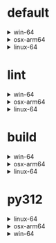 # default

<details>
<summary>win-64</summary>

| Dependency | Before | After | Change | Explicit |
| - | - | - | - | - |
|ordered_enum|0.0.8|0.0.9|Patch Upgrade|true|
|pydantic|2.7.1|2.7.4|Patch Upgrade|true|
|pytest|8.2.1|8.2.2|Patch Upgrade|true|
|ca-certificates|2024.2.2|2024.6.2|Minor Upgrade|false|
|libsqlite|3.45.3|3.46.0|Minor Upgrade|false|
|libzlib|1.2.13|1.3.1|Minor Upgrade|false|
|packaging|24.0|24.1|Minor Upgrade|false|
|typing-extensions|4.11.0|4.12.2|Minor Upgrade|false|
|typing_extensions|4.11.0|4.12.2|Minor Upgrade|false|
|vc14_runtime|14.38.33135|14.40.33810|Minor Upgrade|false|
|vs2015_runtime|14.38.33135|14.40.33810|Minor Upgrade|false|
|zipp|3.17.0|3.19.2|Minor Upgrade|false|
|openssl|3.3.0|3.3.1|Patch Upgrade|false|
|pydantic-core|2.18.2|2.18.4|Patch Upgrade|false|
|vc|ha32ba9b_20|h8a93ad2_20|Only build string|false|

</details>

<details>
<summary>osx-arm64</summary>

| Dependency | Before | After | Change | Explicit |
| - | - | - | - | - |
|ordered_enum|0.0.8|0.0.9|Patch Upgrade|true|
|pydantic|2.7.1|2.7.4|Patch Upgrade|true|
|pytest|8.2.1|8.2.2|Patch Upgrade|true|
|py-rattler|py312h1a1520d_0|py312had01cb0_0|Only build string|true|
|ca-certificates|2024.2.2|2024.6.2|Minor Upgrade|false|
|libsqlite|3.45.3|3.46.0|Minor Upgrade|false|
|libzlib|1.2.13|1.3.1|Minor Upgrade|false|
|packaging|24.0|24.1|Minor Upgrade|false|
|typing-extensions|4.11.0|4.12.2|Minor Upgrade|false|
|typing_extensions|4.11.0|4.12.2|Minor Upgrade|false|
|zipp|3.17.0|3.19.2|Minor Upgrade|false|
|openssl|3.3.0|3.3.1|Patch Upgrade|false|
|pydantic-core|2.18.2|2.18.4|Patch Upgrade|false|

</details>

<details>
<summary>linux-64</summary>

| Dependency | Before | After | Change | Explicit |
| - | - | - | - | - |
|ordered_enum|0.0.8|0.0.9|Patch Upgrade|true|
|pydantic|2.7.1|2.7.4|Patch Upgrade|true|
|pytest|8.2.1|8.2.2|Patch Upgrade|true|
|ca-certificates|2024.2.2|2024.6.2|Minor Upgrade|false|
|libsqlite|3.45.3|3.46.0|Minor Upgrade|false|
|libzlib|1.2.13|1.3.1|Minor Upgrade|false|
|packaging|24.0|24.1|Minor Upgrade|false|
|typing-extensions|4.11.0|4.12.2|Minor Upgrade|false|
|typing_extensions|4.11.0|4.12.2|Minor Upgrade|false|
|zipp|3.17.0|3.19.2|Minor Upgrade|false|
|openssl|3.3.0|3.3.1|Patch Upgrade|false|
|pydantic-core|2.18.2|2.18.4|Patch Upgrade|false|
|ld_impl_linux-64|hf3520f5_1|hf3520f5_4|Only build string|false|
|libgcc-ng|h77fa898_7|h77fa898_9|Only build string|false|
|libgomp|h77fa898_7|h77fa898_9|Only build string|false|

</details>

# lint

<details>
<summary>win-64</summary>

| Dependency | Before | After | Change | Explicit |
| - | - | - | - | - |
|typos|1.21.0|1.22.7|Minor Upgrade|true|
|ruff|0.4.4|0.4.9|Patch Upgrade|true|
|ca-certificates|2024.2.2|2024.6.2|Minor Upgrade|false|
|filelock|3.14.0|3.15.1|Minor Upgrade|false|
|libsqlite|3.45.3|3.46.0|Minor Upgrade|false|
|libzlib|1.2.13|1.3.1|Minor Upgrade|false|
|nodeenv|1.8.0|1.9.1|Minor Upgrade|false|
|vc14_runtime|14.38.33135|14.40.33810|Minor Upgrade|false|
|vs2015_runtime|14.38.33135|14.40.33810|Minor Upgrade|false|
|openssl|3.3.0|3.3.1|Patch Upgrade|false|
|vc|ha32ba9b_20|h8a93ad2_20|Only build string|false|

</details>

<details>
<summary>osx-arm64</summary>

| Dependency | Before | After | Change | Explicit |
| - | - | - | - | - |
|typos|1.21.0|1.22.7|Minor Upgrade|true|
|ruff|0.4.4|0.4.9|Patch Upgrade|true|
|ca-certificates|2024.2.2|2024.6.2|Minor Upgrade|false|
|filelock|3.14.0|3.15.1|Minor Upgrade|false|
|libsqlite|3.45.3|3.46.0|Minor Upgrade|false|
|libzlib|1.2.13|1.3.1|Minor Upgrade|false|
|nodeenv|1.8.0|1.9.1|Minor Upgrade|false|
|openssl|3.3.0|3.3.1|Patch Upgrade|false|

</details>

<details>
<summary>linux-64</summary>

| Dependency | Before | After | Change | Explicit |
| - | - | - | - | - |
|typos|1.21.0|1.22.7|Minor Upgrade|true|
|ruff|0.4.4|0.4.9|Patch Upgrade|true|
|ca-certificates|2024.2.2|2024.6.2|Minor Upgrade|false|
|filelock|3.14.0|3.15.1|Minor Upgrade|false|
|libsqlite|3.45.3|3.46.0|Minor Upgrade|false|
|libzlib|1.2.13|1.3.1|Minor Upgrade|false|
|nodeenv|1.8.0|1.9.1|Minor Upgrade|false|
|openssl|3.3.0|3.3.1|Patch Upgrade|false|
|ld_impl_linux-64|hf3520f5_1|hf3520f5_4|Only build string|false|
|libgcc-ng|h77fa898_7|h77fa898_9|Only build string|false|
|libgomp|h77fa898_7|h77fa898_9|Only build string|false|
|libstdcxx-ng|hc0a3c3a_7|hc0a3c3a_9|Only build string|false|

</details>

# build

<details>
<summary>win-64</summary>

| Dependency | Before | After | Change | Explicit |
| - | - | - | - | - |
|ordered_enum|0.0.8|0.0.9|Patch Upgrade|true|
|pydantic|2.7.1|2.7.4|Patch Upgrade|true|
|ca-certificates|2024.2.2|2024.6.2|Minor Upgrade|false|
|certifi|2024.2.2|2024.6.2|Minor Upgrade|false|
|libsqlite|3.45.3|3.46.0|Minor Upgrade|false|
|libzlib|1.2.13|1.3.1|Minor Upgrade|false|
|more-itertools|10.2.0|10.3.0|Minor Upgrade|false|
|packaging|24.0|24.1|Minor Upgrade|false|
|pkginfo|1.10.0|1.11.1|Minor Upgrade|false|
|typing-extensions|4.11.0|4.12.2|Minor Upgrade|false|
|typing_extensions|4.11.0|4.12.2|Minor Upgrade|false|
|vc14_runtime|14.38.33135|14.40.33810|Minor Upgrade|false|
|vs2015_runtime|14.38.33135|14.40.33810|Minor Upgrade|false|
|zipp|3.17.0|3.19.2|Minor Upgrade|false|
|openssl|3.3.0|3.3.1|Patch Upgrade|false|
|pydantic-core|2.18.2|2.18.4|Patch Upgrade|false|
|requests|2.32.2|2.32.3|Patch Upgrade|false|
|vc|ha32ba9b_20|h8a93ad2_20|Only build string|false|

</details>

<details>
<summary>osx-arm64</summary>

| Dependency | Before | After | Change | Explicit |
| - | - | - | - | - |
|ordered_enum|0.0.8|0.0.9|Patch Upgrade|true|
|pydantic|2.7.1|2.7.4|Patch Upgrade|true|
|ca-certificates|2024.2.2|2024.6.2|Minor Upgrade|false|
|certifi|2024.2.2|2024.6.2|Minor Upgrade|false|
|libsqlite|3.45.3|3.46.0|Minor Upgrade|false|
|libzlib|1.2.13|1.3.1|Minor Upgrade|false|
|more-itertools|10.2.0|10.3.0|Minor Upgrade|false|
|packaging|24.0|24.1|Minor Upgrade|false|
|pkginfo|1.10.0|1.11.1|Minor Upgrade|false|
|typing-extensions|4.11.0|4.12.2|Minor Upgrade|false|
|typing_extensions|4.11.0|4.12.2|Minor Upgrade|false|
|zipp|3.17.0|3.19.2|Minor Upgrade|false|
|openssl|3.3.0|3.3.1|Patch Upgrade|false|
|pydantic-core|2.18.2|2.18.4|Patch Upgrade|false|
|requests|2.32.2|2.32.3|Patch Upgrade|false|

</details>

<details>
<summary>linux-64</summary>

| Dependency | Before | After | Change | Explicit |
| - | - | - | - | - |
|ordered_enum|0.0.8|0.0.9|Patch Upgrade|true|
|pydantic|2.7.1|2.7.4|Patch Upgrade|true|
|ca-certificates|2024.2.2|2024.6.2|Minor Upgrade|false|
|certifi|2024.2.2|2024.6.2|Minor Upgrade|false|
|libsqlite|3.45.3|3.46.0|Minor Upgrade|false|
|libzlib|1.2.13|1.3.1|Minor Upgrade|false|
|more-itertools|10.2.0|10.3.0|Minor Upgrade|false|
|packaging|24.0|24.1|Minor Upgrade|false|
|pkginfo|1.10.0|1.11.1|Minor Upgrade|false|
|typing-extensions|4.11.0|4.12.2|Minor Upgrade|false|
|typing_extensions|4.11.0|4.12.2|Minor Upgrade|false|
|zipp|3.17.0|3.19.2|Minor Upgrade|false|
|cryptography|42.0.7|42.0.8|Patch Upgrade|false|
|openssl|3.3.0|3.3.1|Patch Upgrade|false|
|pydantic-core|2.18.2|2.18.4|Patch Upgrade|false|
|requests|2.32.2|2.32.3|Patch Upgrade|false|
|ld_impl_linux-64|hf3520f5_1|hf3520f5_4|Only build string|false|
|libgcc-ng|h77fa898_7|h77fa898_9|Only build string|false|
|libgomp|h77fa898_7|h77fa898_9|Only build string|false|
|libstdcxx-ng|hc0a3c3a_7|hc0a3c3a_9|Only build string|false|

</details>

# py312

<details>
<summary>linux-64</summary>

| Dependency | Before | After | Change | Explicit |
| - | - | - | - | - |
|ordered_enum|0.0.8|0.0.9|Patch Upgrade|true|
|pydantic|2.7.1|2.7.4|Patch Upgrade|true|
|pytest|8.2.1|8.2.2|Patch Upgrade|true|
|ca-certificates|2024.2.2|2024.6.2|Minor Upgrade|false|
|libsqlite|3.45.3|3.46.0|Minor Upgrade|false|
|libzlib|1.2.13|1.3.1|Minor Upgrade|false|
|packaging|24.0|24.1|Minor Upgrade|false|
|typing-extensions|4.11.0|4.12.2|Minor Upgrade|false|
|typing_extensions|4.11.0|4.12.2|Minor Upgrade|false|
|zipp|3.17.0|3.19.2|Minor Upgrade|false|
|openssl|3.3.0|3.3.1|Patch Upgrade|false|
|pydantic-core|2.18.2|2.18.4|Patch Upgrade|false|
|ld_impl_linux-64|hf3520f5_1|hf3520f5_4|Only build string|false|
|libgcc-ng|h77fa898_7|h77fa898_9|Only build string|false|
|libgomp|h77fa898_7|h77fa898_9|Only build string|false|

</details>

<details>
<summary>osx-arm64</summary>

| Dependency | Before | After | Change | Explicit |
| - | - | - | - | - |
|ordered_enum|0.0.8|0.0.9|Patch Upgrade|true|
|pydantic|2.7.1|2.7.4|Patch Upgrade|true|
|pytest|8.2.1|8.2.2|Patch Upgrade|true|
|py-rattler|py312h1a1520d_0|py312had01cb0_0|Only build string|true|
|ca-certificates|2024.2.2|2024.6.2|Minor Upgrade|false|
|libsqlite|3.45.3|3.46.0|Minor Upgrade|false|
|libzlib|1.2.13|1.3.1|Minor Upgrade|false|
|packaging|24.0|24.1|Minor Upgrade|false|
|typing-extensions|4.11.0|4.12.2|Minor Upgrade|false|
|typing_extensions|4.11.0|4.12.2|Minor Upgrade|false|
|zipp|3.17.0|3.19.2|Minor Upgrade|false|
|openssl|3.3.0|3.3.1|Patch Upgrade|false|
|pydantic-core|2.18.2|2.18.4|Patch Upgrade|false|

</details>

<details>
<summary>win-64</summary>

| Dependency | Before | After | Change | Explicit |
| - | - | - | - | - |
|ordered_enum|0.0.8|0.0.9|Patch Upgrade|true|
|pydantic|2.7.1|2.7.4|Patch Upgrade|true|
|pytest|8.2.1|8.2.2|Patch Upgrade|true|
|ca-certificates|2024.2.2|2024.6.2|Minor Upgrade|false|
|libsqlite|3.45.3|3.46.0|Minor Upgrade|false|
|libzlib|1.2.13|1.3.1|Minor Upgrade|false|
|packaging|24.0|24.1|Minor Upgrade|false|
|typing-extensions|4.11.0|4.12.2|Minor Upgrade|false|
|typing_extensions|4.11.0|4.12.2|Minor Upgrade|false|
|vc14_runtime|14.38.33135|14.40.33810|Minor Upgrade|false|
|vs2015_runtime|14.38.33135|14.40.33810|Minor Upgrade|false|
|zipp|3.17.0|3.19.2|Minor Upgrade|false|
|openssl|3.3.0|3.3.1|Patch Upgrade|false|
|pydantic-core|2.18.2|2.18.4|Patch Upgrade|false|
|vc|ha32ba9b_20|h8a93ad2_20|Only build string|false|

</details>

[^1]: *Cursive* means explicit dependency.
[^2]: Dependency got downgraded.
